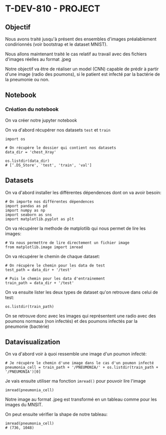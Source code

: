 # T-DEV-810 - PROJECT 

## Objectif 

Nous avons traité jusqu'à présent des ensembles d'images préalablement condirionnés (voir bootstrap et le dataset MNIST). 

Nous allons maintenant traité le cas relatif au travail avec des fichiers d'images réelles au format .jpeg

Notre objectif va être de réaliser un model (CNN) capable de prédir à partir d'une image (radio des poumons), si le patient est infecté par la bactérie de la pneumonie ou non.

## Notebook 

### Création du notebook

On va créer notre jupyter notebook

On va d'abord récupérer nos datasets ```test``` et ```train```

```
import os

# On récupère le dossier qui contient nos datasets
data_dir = 'chest_Xray'

os.listdir(data_dir)
# [‘.DS_Store', 'test', 'train', 'val']
```

## Datasets

On va d'abord installer les différentes dépendences dont on va avoir besoin: 

```
# On importe nos différentes dépendences
import pandas as pd
import numpy as np
import seaborn as sns
import matplotlib.pyplot as plt
```

On va récupérer la methode de matplotlib qui nous permet de lire les images: 

```
# Va nous permettre de lire directement un fichier image
from matplotlib.image import imread
```

On va récupérer le chemin de chaque dataset:

```
# On récupère le chemin pour les data de test
test_path = data_dir + '/test'

# Puis le chemin pour les data d'entrainement
train_path = data_dir + '/test'
```

On va ensuite lister les deux types de dataset qu'on retrouve dans celui de test: 

```
os.listdir(train_path)
```

On se retrouve donc avec les images qui représentent une radio avec des poumons normaux (non infectés) et des poumons infectés par la pneumonie (bactérie)

## Datavisualization

On va d'abord voir à quoi ressemble une image d'un poumon infecté: 

```
# Je récupère le chemin d'une image dans le cas d'un poumon infecté
pneumonia_cell = train_path + '/PNEUMONIA/' + os.listdir(train_path + '/PNEUMONIA')[0]
```

Je vais ensuite utiliser ma fonction ```imread()``` pour pouvoir lire l'image

```
imread(pneumonia_cell)
```

Notre image au format .jpeg est transformé en un tableau comme pour les images du MNSIT.

On peut ensuite vérifier la shape de notre tableau: 

```
imread(pneumonia_cell)
# (736, 1048)
```









